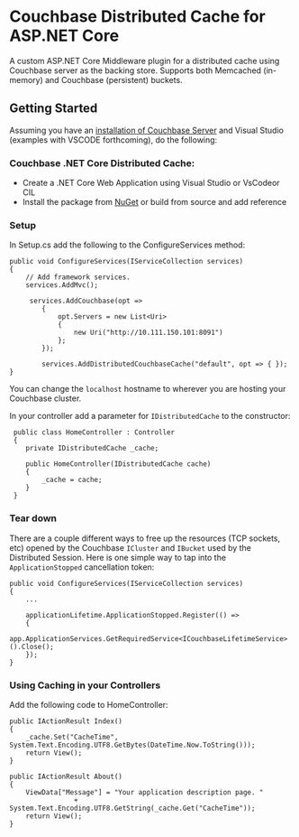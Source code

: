 # Couchbase Distributed Cache for ASP.NET Core #
A custom ASP.NET Core Middleware plugin for a distributed cache using Couchbase server as the backing store. Supports both Memcached (in-memory) and Couchbase (persistent) buckets.

## Getting Started ##
Assuming you have an [installation of Couchbase Server](https://developer.couchbase.com/documentation/server/4.5/getting-started/installing.html) and Visual Studio (examples with VSCODE forthcoming), do the following:

### Couchbase .NET Core Distributed Cache: ###

- Create a .NET Core Web Application using Visual Studio or VsCodeor CIL
- Install the package from [NuGet](https://www.nuget.org/packages/Couchbase.Extensions.Caching/) or build from source and add reference

### Setup ###
In Setup.cs add the following to the ConfigureServices method:

	public void ConfigureServices(IServiceCollection services)
	{
	    // Add framework services.
	    services.AddMvc();
	
	     services.AddCouchbase(opt =>
            {
                opt.Servers = new List<Uri>
                {
                    new Uri("http://10.111.150.101:8091")
                };
            });

            services.AddDistributedCouchbaseCache("default", opt => { });
	}

  You can change the `localhost` hostname to wherever you are hosting your Couchbase cluster. 

In your controller add a parameter for `IDistributedCache` to the constructor:

	 public class HomeController : Controller
	 {
		private IDistributedCache _cache;
	
	    public HomeController(IDistributedCache cache)
	    {
	    	_cache = cache;
	    }
	 }

### Tear down ###

There are a couple different ways to free up the resources (TCP sockets, etc) opened by the Couchbase `ICluster` and `IBucket` used by the Distributed Session. Here is one simple way to tap into the `ApplicationStopped` cancellation token:

	public void ConfigureServices(IServiceCollection services)
	{
		...

	 	applicationLifetime.ApplicationStopped.Register(() =>
	    {
	        app.ApplicationServices.GetRequiredService<ICouchbaseLifetimeService>().Close();
	    });
	}

### Using Caching in your Controllers ###
 Add the following code to HomeController:

   	public IActionResult Index()
	{
		_cache.Set("CacheTime", System.Text.Encoding.UTF8.GetBytes(DateTime.Now.ToString()));
		return View();
	}

	public IActionResult About()
	{
		ViewData["Message"] = "Your application description page. "
					+ System.Text.Encoding.UTF8.GetString(_cache.Get("CacheTime"));
		return View();
	}
